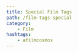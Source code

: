 ```yaml
---
title: Special Film Tags 
path: /film-tags-special
category: 
    - Film
hashtags:
    - afilmcosmos
---
```

